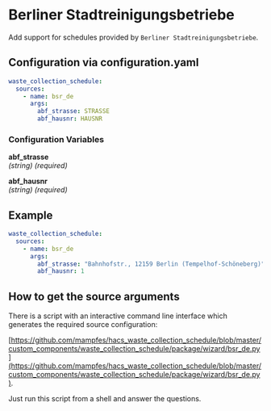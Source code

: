 # Berliner Stadtreinigungsbetriebe

Add support for schedules provided by `Berliner Stadtreinigungsbetriebe`.

## Configuration via configuration.yaml

```yaml
waste_collection_schedule:
  sources:
    - name: bsr_de
      args:
        abf_strasse: STRASSE
        abf_hausnr: HAUSNR
```

### Configuration Variables

**abf_strasse**<br>
*(string) (required)*

**abf_hausnr**<br>
*(string) (required)*

## Example

```yaml
waste_collection_schedule:
  sources:
    - name: bsr_de
      args:
        abf_strasse: "Bahnhofstr., 12159 Berlin (Tempelhof-Schöneberg)"
        abf_hausnr: 1
```

## How to get the source arguments

There is a script with an interactive command line interface which generates the required source configuration:

[https://github.com/mampfes/hacs_waste_collection_schedule/blob/master/custom_components/waste_collection_schedule/package/wizard/bsr_de.py](https://github.com/mampfes/hacs_waste_collection_schedule/blob/master/custom_components/waste_collection_schedule/package/wizard/bsr_de.py).

Just run this script from a shell and answer the questions.

